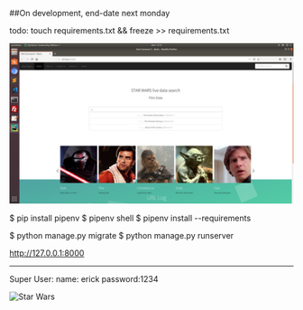##On development, end-date next monday

todo: touch requirements.txt && freeze >> requirements.txt

![Star Wars Site](https://github.com/elfelround/Django-Swapi/blob/master/screenshot.png)

$ pip install pipenv
$ pipenv shell
$ pipenv install --requirements

$ python manage.py migrate
$ python manage.py runserver

http://127.0.0.1:8000


----

Super User:
  name: erick password:1234

![Star Wars](https://i.ytimg.com/vi/usO_6-RuCrg/maxresdefault.jpg)

